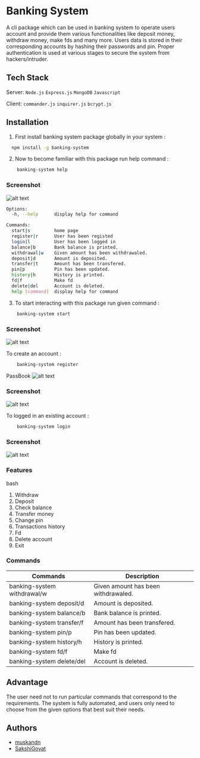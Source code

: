 # Banking System

A cli package which can be used in banking system to operate users account and provide them various functionalities like deposit money, withdraw money, make fds and many more. Users data is stored in their corresponding accounts by hashing their passwords and pin. Proper authentication is used at various stages to secure the system from hackers/intruder.




## Tech Stack



Server:  `Node.js` `Express.js` `MongoDB` `Javascript` 

Client: `commander.js` `inquirer.js` `bcrypt.js`




## Installation

1. First install banking system package globally in your system :

```bash
  npm install -g banking-system
```

2. Now to become familiar with this package run help command :
```bash
    banking-system help
```

### Screenshot
![alt text](https://github.com/muskandn/bio_init_/blob/main/images/help.png?raw=true)


```bash
Options:
  -h, --help      display help for command

Commands:
  start|s         home page
  register|r      User has been registed
  login|l         User has been logged in
  balance|b       Bank balance is printed.
  withdrawal|w    Given amount has been withdrawaled.
  deposit|d       Amount is deposited.
  transfer|t      Amount has been transfered.
  pin|p           Pin has been updated.
  history|h       History is printed.
  fd|f            Make fd
  delete|del      Account is deleted.
  help [command]  display help for command
```

3. To start interacting with this package run given command :
```bash
    banking-system start
```

### Screenshot
![alt text](https://github.com/muskandn/bio_init_/blob/main/images/start.png?raw=true)

To create an account :
```bash
    banking-system register
```

PassBook
![alt text](https://github.com/muskandn/bio_init_/blob/main/images/passbook.png?raw=true)

### Screenshot
![alt text](https://github.com/muskandn/bio_init_/blob/main/images/registration.png?raw=true)

To logged in an existing account :
```bash
    banking-system login
```

### Screenshot
![alt text](https://github.com/muskandn/bio_init_/blob/main/images/login.png?raw=true)

### Features
bash
1. Withdraw
2. Deposit
3. Check balance
4. Transfer money
5. Change pin
6. Transactions history
7. Fd
8. Delete account
9. Exit



### Commands
| Commands            | Description                                                              |
| ----------------- | ------------------------------------------------------------------ |
| banking-system withdrawal/w | Given amount has been withdrawaled. |
| banking-system deposit/d |  Amount is deposited.|
| banking-system balance/b |  Bank balance is printed.|
| banking-system transfer/f | Amount has been transfered. |
| banking-system pin/p |  Pin has been updated.|
| banking-system history/h |  History is printed.|
| banking-system fd/f |  Make fd|
| banking-system delete/del |  Account is deleted.|

## Advantage 
The user need not to run particular commands that correspond to the requirements.
The system is fully automated, and users only need to choose from the given options that best suit their needs.


## Authors
- [muskandn](https://github.com/muskandn)
- [SakshiGoyat](https://github.com/SakshiGoyat)
